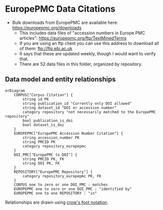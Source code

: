 # EuropePMC Data Citations

+ Bulk downloads from EuropePMC are available here: <https://europepmc.org/downloads>
  + This includes data files of "accession numbers in Europe PMC articles": <https://europepmc.org/ftp/TextMinedTerms>
  + If you are using an ftp client you can use this address to download all of them: <ftp://ftp.ebi.ac.uk>
  + It says that these are updated weekly, though I would want to verify that.
  + There are 52 data files in this folder, organized by repository.

## Data model and entity relationships

```mermaid
erDiagram
    CORPUS["Corpus Citation"] {
        string id PK
        string publication_id "Currently only DOI allowed"
        string dataset_id "DOI or accession number"
        category repository "not necessarily matched to the EuropePMC repository"
        bool publication_is_doi
        bool dataset_is_doi
    }
    EUROPEPMC["EuropePMC Accession Number Citation"] {
        string accession_number PK
        string PMCID PK
        category repository_europepmc
    }
    DOI_PMC["EuropePMC to DOI"] {
        string PMCID PK, FK
        string DOI PK, FK
    }
    REPOSITORY["EuropePMC Repository"] {
        category repository_europepmc PK, FK
    }
    CORPUS one to zero or one DOI_PMC : matches
    EUROPEPMC one to zero or one DOI_PMC : "identified by"
    EUROPEPMC one to one REPOSITORY : "in"
```

Relationships are drawn using [crow's foot notation](https://en.wikipedia.org/wiki/Entity%E2%80%93relationship_model#Crow's_foot_notation).